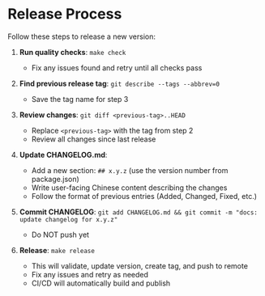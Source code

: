 # Release Process

Follow these steps to release a new version:

1. **Run quality checks**: `make check`
   - Fix any issues found and retry until all checks pass

2. **Find previous release tag**: `git describe --tags --abbrev=0`
   - Save the tag name for step 3

3. **Review changes**: `git diff <previous-tag>..HEAD`
   - Replace `<previous-tag>` with the tag from step 2
   - Review all changes since last release

4. **Update CHANGELOG.md**:
   - Add a new section: `## x.y.z` (use the version number from package.json)
   - Write user-facing Chinese content describing the changes
   - Follow the format of previous entries (Added, Changed, Fixed, etc.)

5. **Commit CHANGELOG**: `git add CHANGELOG.md && git commit -m "docs: update changelog for x.y.z"`
   - Do NOT push yet

6. **Release**: `make release`
   - This will validate, update version, create tag, and push to remote
   - Fix any issues and retry as needed
   - CI/CD will automatically build and publish